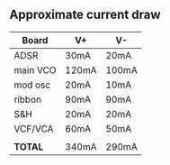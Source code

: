 ## Approximate current draw

| Board     | V+    | V-    |
| --------- | ----- | ----- |
| ADSR      | 30mA  | 20mA  |
| main VCO  | 120mA | 100mA |
| mod osc   | 20mA  | 10mA  |
| ribbon    | 90mA  | 90mA  |
| S&H       | 20mA  | 20mA  |
| VCF/VCA   | 60mA  | 50mA  |
|           |       |       |
| **TOTAL** | 340mA | 290mA |
